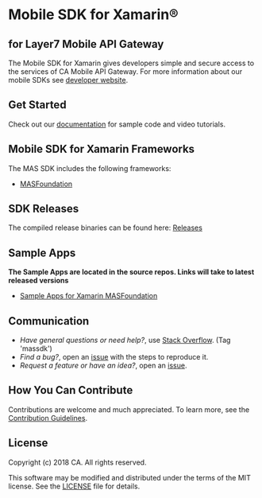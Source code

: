 # Mobile SDK for Xamarin®
## for Layer7 Mobile API Gateway

The Mobile SDK for Xamarin gives developers simple and secure access to the services of CA Mobile API Gateway. For more information about our mobile SDKs see [developer website](http://techdocs.broadcom.com/content/broadcom/techdocs/us/en/ca-enterprise-software/layer7-api-management/mobile-sdk-for-ca-mobile-api-gateway/2-0.html).

## Get Started
Check out our [documentation](http://techdocs.broadcom.com/content/broadcom/techdocs/us/en/ca-enterprise-software/layer7-api-management/mobile-sdk-for-ca-mobile-api-gateway/2-0.html) for sample code and video tutorials.

## Mobile SDK for Xamarin Frameworks
The MAS SDK includes the following frameworks:

- [MASFoundation][MASFoundation]

## SDK Releases
The compiled release binaries can be found here: [Releases][Releases]

## Sample Apps
**The Sample Apps are located in the source repos. Links will take to latest released versions**
 - [Sample Apps for Xamarin MASFoundation](https://github.com/CAAPIM/Xamarin-MAS-Foundation/tree/master/sample)

## Communication
- *Have general questions or need help?*, use [Stack Overflow][StackOverflow]. (Tag 'massdk')
- *Find a bug?*, open an [issue][issues] with the steps to reproduce it.
- *Request a feature or have an idea?*, open an [issue][issues].

## How You Can Contribute
Contributions are welcome and much appreciated. To learn more, see the [Contribution Guidelines][contributing].

## License
Copyright (c) 2018 CA. All rights reserved.

This software may be modified and distributed under the terms
of the MIT license. See the [LICENSE][license-link] file for details.


 [issues]: https://github.com/CAAPIM/Xamarin-MAS-SDK/issues
 [StackOverflow]: http://stackoverflow.com/questions/tagged/massdk
 [MASFoundation]: https://github.com/CAAPIM/Xamarin-MAS-Foundation
 [Releases]: https://github.com/CAAPIM/Releases
 [contributing]: /CONTRIBUTING.md
 [license-link]: /LICENSE
